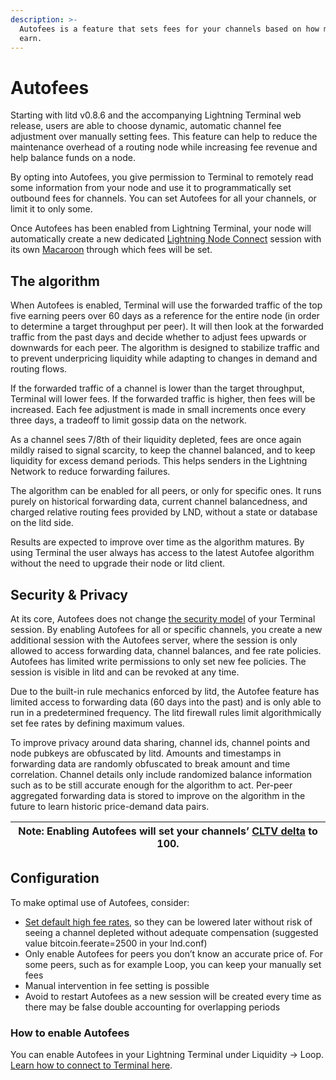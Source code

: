 ```yaml
---
description: >-
  Autofees is a feature that sets fees for your channels based on how much they
  earn.
---
```


# Autofees

Starting with litd v0.8.6 and the accompanying Lightning Terminal web release, users are able to choose dynamic, automatic channel fee adjustment over manually setting fees. This feature can help to reduce the maintenance overhead of a routing node while increasing fee revenue and help balance funds on a node.

By opting into Autofees, you give permission to Terminal to remotely read some information from your node and use it to programmatically set outbound fees for channels. You can set Autofees for all your channels, or limit it to only some.

Once Autofees has been enabled from Lightning Terminal, your node will automatically create a new dedicated [Lightning Node Connect](lightning-node-connect.md) session with its own [Macaroon](../lnd/macaroons.md) through which fees will be set.

## The algorithm <a href="#docs-internal-guid-76eb4c4b-7fff-125a-37fb-077d5b7bb163" id="docs-internal-guid-76eb4c4b-7fff-125a-37fb-077d5b7bb163"></a>

When Autofees is enabled, Terminal will use the forwarded traffic of the top five earning peers over 60 days as a reference for the entire node (in order to determine a target throughput per peer). It will then look at the forwarded traffic from the past days and decide whether to adjust fees upwards or downwards for each peer. The algorithm is designed to stabilize traffic and to prevent underpricing liquidity while adapting to changes in demand and routing flows.

If the forwarded traffic of a channel is lower than the target throughput, Terminal will lower fees. If the forwarded traffic is higher, then fees will be increased. Each fee adjustment is made in small increments once every three days, a tradeoff to limit gossip data on the network.

As a channel sees 7/8th of their liquidity depleted, fees are once again mildly raised to signal scarcity, to keep the channel balanced, and to keep liquidity for excess demand periods. This helps senders in the Lightning Network to reduce forwarding failures.

The algorithm can be enabled for all peers, or only for specific ones. It runs purely on historical forwarding data, current channel balancedness, and charged relative routing fees provided by LND, without a state or database on the litd side.

Results are expected to improve over time as the algorithm matures. By using Terminal the user always has access to the latest Autofee algorithm without the need to upgrade their node or litd client.

## Security & Privacy <a href="#docs-internal-guid-8d174f91-7fff-6e6f-dd09-9926abf105f2" id="docs-internal-guid-8d174f91-7fff-6e6f-dd09-9926abf105f2"></a>

At its core, Autofees does not change [the security model](privacy-and-security.md) of your Terminal session. By enabling Autofees for all or specific channels, you create a new additional session with the Autofees server, where the session is only allowed to access forwarding data, channel balances, and fee rate policies. Autofees has limited write permissions to only set new fee policies. The session is visible in litd and can be revoked at any time.

Due to the built-in rule mechanics enforced by litd, the Autofee feature has limited access to forwarding data (60 days into the past) and is only able to run in a predetermined frequency. The litd firewall rules limit algorithmically set fee rates by defining maximum values.

To improve privacy around data sharing, channel ids, channel points and node pubkeys are obfuscated by litd. Amounts and timestamps in forwarding data are randomly obfuscated to break amount and time correlation. Channel details only include randomized balance information such as to be still accurate enough for the algorithm to act. Per-peer aggregated forwarding data is stored to improve on the algorithm in the future to learn historic price-demand data pairs.

| Note: Enabling Autofees will set your channels’ [CLTV delta](../../the-lightning-network/multihop-payments/timelocks.md) to 100. |
| -------------------------------------------------------------------------------------------------------------------------------- |

## Configuration <a href="#docs-internal-guid-df361fd3-7fff-7d3f-4ce1-669733ea2856" id="docs-internal-guid-df361fd3-7fff-7d3f-4ce1-669733ea2856"></a>

To make optimal use of Autofees, consider:

* [Set default high fee rates](../lnd/channel-fees.md), so they can be lowered later without risk of seeing a channel depleted without adequate compensation (suggested value bitcoin.feerate=2500 in your lnd.conf)
* Only enable Autofees for peers you don’t know an accurate price of. For some peers, such as for example Loop, you can keep your manually set fees
* Manual intervention in fee setting is possible
* Avoid to restart Autofees as a new session will be created every time as there may be false double accounting for overlapping periods

### How to enable Autofees

You can enable Autofees in your Lightning Terminal under Liquidity -> Loop. [Learn how to connect to Terminal here](run-litd.md).
